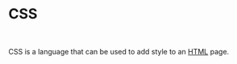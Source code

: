# CSS
&nbsp;


CSS is a language that can be used to add style to an [HTML](/encyclopedia/wiki/HTML) page.
